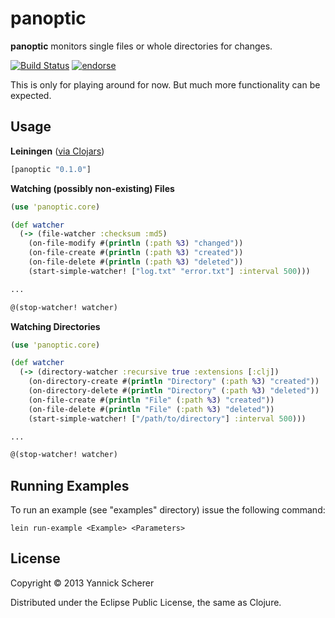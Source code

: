 # panoptic

__panoptic__ monitors single files or whole directories for changes.

[![Build Status](https://travis-ci.org/xsc/panoptic.png)](https://travis-ci.org/xsc/panoptic)
[![endorse](https://api.coderwall.com/xsc/endorsecount.png)](https://coderwall.com/xsc)

This is only for playing around for now. But much more functionality can be expected.

## Usage

__Leiningen__ ([via Clojars](https://clojars.org/panoptic))

```clojure
[panoptic "0.1.0"]
```

__Watching (possibly non-existing) Files__

```clojure
(use 'panoptic.core)

(def watcher
  (-> (file-watcher :checksum :md5)
    (on-file-modify #(println (:path %3) "changed"))
    (on-file-create #(println (:path %3) "created"))
    (on-file-delete #(println (:path %3) "deleted"))
    (start-simple-watcher! ["log.txt" "error.txt"] :interval 500)))

...

@(stop-watcher! watcher)
```

__Watching Directories__

```clojure
(use 'panoptic.core)

(def watcher
  (-> (directory-watcher :recursive true :extensions [:clj])
    (on-directory-create #(println "Directory" (:path %3) "created"))
    (on-directory-delete #(println "Directory" (:path %3) "deleted"))
    (on-file-create #(println "File" (:path %3) "created"))
    (on-file-delete #(println "File" (:path %3) "deleted"))
    (start-simple-watcher! ["/path/to/directory"] :interval 500)))

...

@(stop-watcher! watcher)
```

## Running Examples

To run an example (see "examples" directory) issue the following command:

```
lein run-example <Example> <Parameters>
```

## License

Copyright &copy; 2013 Yannick Scherer

Distributed under the Eclipse Public License, the same as Clojure.
